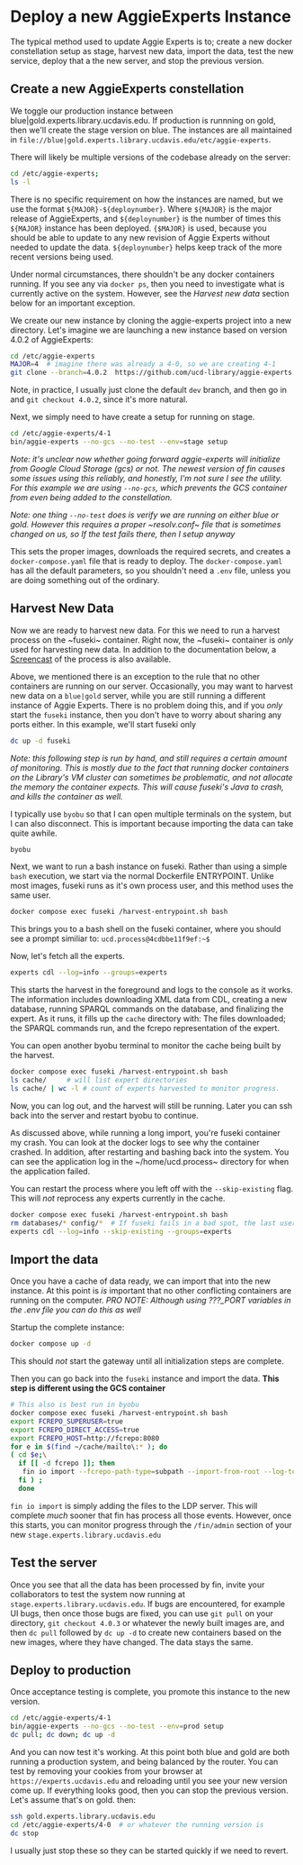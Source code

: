 # Deploy a new AggieExperts Instance

The typical method used to update Aggie Experts is to; create a new docker
constellation setup as stage, harvest new data, import the data, test the new
service, deploy that a the new server, and stop the previous version.

## Create a new AggieExperts constellation

We toggle our production instance between blue|gold.experts.library.ucdavis.edu.
If production is runnning on gold, then we'll create the stage version on blue.
The instances are all maintained in
`file://blue|gold.experts.library.ucdavis.edu/etc/aggie-experts`.

There will likely be multiple versions of the codebase already on the server:

```bash
cd /etc/aggie-experts;
ls -l
```

There is no specific requirement on how the instances are named, but we use the
format `${MAJOR}-${deploynumber}`.  Where `${MAJOR}` is the major release of
AggieExperts, and `${deploynumber}` is the number of times this `${MAJOR}`
instance has been deployed.  `{$MAJOR}` is used, because you should be able to
update to any new revision of Aggie Experts without needed to update the data.
`${deploynumber}` helps keep track of the more recent versions being used.

Under normal circumstances, there shouldn't be any docker containers running.
If you see any via `docker ps`, then you need to investigate what is currently
active on the system.  However, see the *Harvest new data* section below for an
important exception.

We create our new instance by cloning the aggie-experts project into a new
directory.  Let's imagine we are launching a new instance based on version 4.0.2
of AggieExperts:

``` bash
cd /etc/aggie-experts
MAJOR=4  # imagine there was already a 4-0, so we are creating 4-1
git clone --branch=4.0.2  https://github.com/ucd-library/aggie-experts.git 4-1
```

Note, in practice, I usually just clone the default `dev` branch, and then go in
and `git checkout 4.0.2`, since it's more natural.

Next, we simply need to have create a setup for running on stage.

``` bash
cd /etc/aggie-experts/4-1
bin/aggie-experts --no-gcs --no-test --env=stage setup
```

*Note: it's unclear now whether going forward aggie-experts will initialize from
 Google Cloud Storage (gcs) or not.  The newest version of fin causes some
 issues using this reliably, and honestly, I'm not sure I see the utility.  For
 this example we are using `--no-gcs`, which prevents the GCS container from
 even being added to the constellation.*

*Note: one thing `--no-test` does is verify we are running on either blue or
 gold. However this requires a proper ~resolv.conf~ file that is sometimes
 changed on us, so If the test fails there, then I setup anyway*

This sets the proper images, downloads the required secrets, and creates a
`docker-compose.yaml` file that is ready to deploy.  The `docker-compose.yaml` has
all the default parameters, so you shouldn't need a `.env` file, unless you are
doing something out of the ordinary.

## Harvest New Data

Now we are ready to harvest new data. For this we need to run a harvest process
on the ~fuseki~ container.  Right now, the ~fuseki~ container is *only* used for
harvesting new data.  In addition to the documentation below, a
[Screencast](https://drive.google.com/file/d/1Cyh7jxfiFdXu_wSHGAZ440YZJ9Um6IQ-/view)
of the process is also available.

Above, we mentioned there is an exception to the rule that no other containers
are running on our server.  Occasionally, you may want to harvest new data on a
`blue|gold` server, while you are still running a different instance of Aggie
Experts.  There is no problem doing this, and if you *only* start the `fuseki`
instance, then you don't have to worry about sharing any ports either.  In this
example, we'll start fuseki only

``` bash
dc up -d fuseki
```

*Note: this following step is run by hand, and still requires a certain amount
 of monitoring.  This is mostly due to the fact that running docker containers
 on the Library's VM cluster can sometimes be problematic, and not allocate the
 memory the container expects.  This will cause fuseki's Java to crash, and
 kills the container as well.*

I typically use `byobu` so that I can open multiple terminals on the system, but
I can also disconnect.  This is important because importing the data can take
quite awhile.

``` bash
byobu
```

Next, we want to run a bash instance on fuseki. Rather than using a simple
`bash` execution, we start via the normal Dockerfile ENTRYPOINT.  Unlike most
images, fuseki runs as it's own process user, and this method uses the same
user.

``` bash
docker compose exec fuseki /harvest-entrypoint.sh bash
```

This brings you to a bash shell on the fuseki container, where you should see a
prompt similiar to: `ucd.process@4cdbbe11f9ef:~$`

Now, let's fetch all the experts.

```bash
experts cdl --log=info --groups=experts
```

This starts the harvest in the foreground and logs to the console as it works.
The information includes downloading XML data from CDL, creating a new database,
running SPARQL commands on the database, and finalizing the expert.  As it runs,
it fills up the `cache` directory with: The files downloaded; the SPARQL
commands run, and the fcrepo representation of the expert.

You can open another byobu terminal to monitor the cache being built by the
harvest.

``` bash
docker compose exec fuseki /harvest-entrypoint.sh bash
ls cache/     # will list expert directories
ls cache/ | wc -l # count of experts harvested to monitor progress.
```

Now, you can log out, and the harvest will still be running. Later you can ssh
back into the server and restart byobu to continue.

As discussed above, while running a long import, you're fuseki container my
crash.  You can look at the docker logs to see why the container crashed.  In
addition, after restarting and bashing back into the system.  You can see the
application log in the ~/home/ucd.process~ directory for when the application
failed.

You can restart the process where you left off with the `--skip-existing`
flag. This will *not* reprocess any experts currently in the cache.

``` bash
docker compose exec fuseki /harvest-entrypoint.sh bash
rm databases/* config/*  # If fuseki fails in a bad spot, the last user might have corrupted data.
experts cdl --log=info --skip-existing --groups=experts
```

## Import the data

Once you have a cache of data ready, we can import that into the new instance.
At this point is *is* important that no other conflicting containers are running
on the computer.  *PRO NOTE: Although using ???_PORT variables in the .env file you can do this as well*

Startup the complete instance:

```bash
docker compose up -d
```

This should *not* start the gateway until all initialization steps are complete.

Then you can go back into the `fuseki` instance and import the data.  **This
step is different using the GCS container**

``` bash
# This also is best run in byobu
docker compose exec fuseki /harvest-entrypoint.sh bash
export FCREPO_SUPERUSER=true
export FCREPO_DIRECT_ACCESS=true
export FCREPO_HOST=http://fcrepo:8080
for e in $(find ~/cache/mailto\:* ); do
( cd $e;\
  if [[ -d fcrepo ]]; then
   fin io import --fcrepo-path-type=subpath --import-from-root --log-to-disk fcrepo
  fi ) ;
  done
```

`fin io import` is simply adding the files to the LDP server. This will complete
*much* sooner that fin has process all those events. However, once this starts,
you can monitor progress through the `/fin/admin` section of your new
`stage.experts.library.ucdavis.edu`

## Test the server

Once you see that all the data has been processed by fin, invite your
collaborators to test the system now running at
`stage.experts.library.ucdavis.edu`.  If bugs are encountered, for example UI
bugs, then once those bugs are fixed, you can use `git pull` on your directory,
`git checkout 4.0.3` or whatever the newly built images are, and then `dc pull`
followed by `dc up -d` to create new containers based on the new images, where
they have changed.  The data stays the same.

## Deploy to production

Once acceptance testing is complete, you promote this instance to the new version.

``` bash
cd /etc/aggie-experts/4-1
bin/aggie-experts --no-gcs --no-test --env=prod setup
dc pull; dc down; dc up -d
```

And you can now test it's working.  At this point both blue and gold are both
running a production system, and being balanced by the router.  You can test
by removing your cookies from your browser at `https://experts.ucdavis.edu` and reloading until you see your new version come up.  If everything looks good,  then you can stop the previous version.  Let's assume that's on gold. then:

```bash
ssh gold.experts.library.ucdavis.edu
cd /etc/aggie-experts/4-0  # or whatever the running version is
dc stop
```

I usually just stop these so they can be started quickly if we need to revert.
